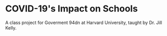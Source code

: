 # COVID-19's Impact on Schools

A class project for Goverment 94dn at Harvard University, taught by Dr. Jill Kelly.
